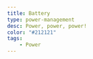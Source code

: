 ```yaml
---
title: Battery
type: power-management
desc: Power, power, power!
color: "#212121"
tags:
    - Power
---
```

